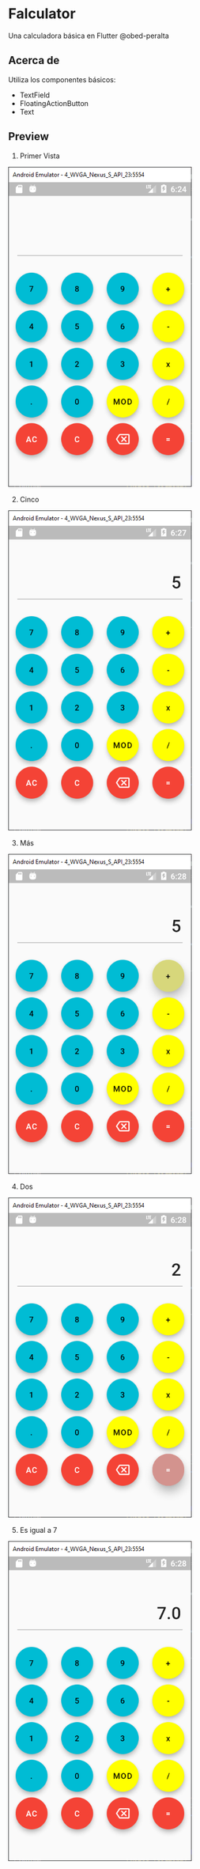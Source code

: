 # Falculator

Una calculadora básica en Flutter
@obed-peralta

## Acerca de

Utiliza los componentes básicos:

* TextField
* FloatingActionButton
* Text

## Preview
1. Primer Vista
   
![Screenshot 1](docs/Screenshots/ss1.png)

2. Cinco

![Screenshot 2](docs/Screenshots/ss2.png)

3. Más

![Screenshot 3](docs/Screenshots/ss3.png)

4. Dos

![Screenshot 4](docs/Screenshots/ss4.png)

5. Es igual a 7

![Screenshot 5](docs/Screenshots/ss5.png)

